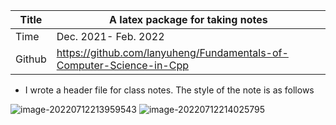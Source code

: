| Title  | A latex package for taking notes                             |
| ------ | ------------------------------------------------------------ |
| Time   | Dec. 2021- Feb. 2022                                         |
| Github | https://github.com/lanyuheng/Fundamentals-of-Computer-Science-in-Cpp |

+ I wrote a header file for class notes. The style of the note is as follows

![image-20220712213959543](https://user-images.githubusercontent.com/108776529/192677686-c0c7d74a-90ca-4859-8bec-f0ca0bddb6a4.png)
![image-20220712214025795](https://user-images.githubusercontent.com/108776529/192677699-274e6bda-8c39-4474-a824-9894ec9a2970.png)
